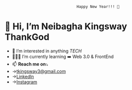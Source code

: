                                     Happy New Year!!! 🥳

# 👋 Hi, I’m Neibagha Kingsway ThankGod
- 👀 I’m interested in anything _TECH_
- 👨🏿‍💻 I’m currently learning ➡️ Web 3.0 & FrontEnd
- 📫 **Reach me on**⤵️ 
- -><a href=”mailto:tkingsway3@gmail.com”>tkingsway3@gmail.com</a>
- ->[LinkedIn](https://www.linkedin.com/in/thankgod-neibagha-kingsway-564a95253/)
- ->[Instagram](https://www.instagram.com/itsthankk/)


<!---
ItsThankK/ItsThankK is a ✨ special ✨ repository because its `README.md` (this file) appears on your GitHub profile.
You can click the Preview link to take a look at your changes.
--->

